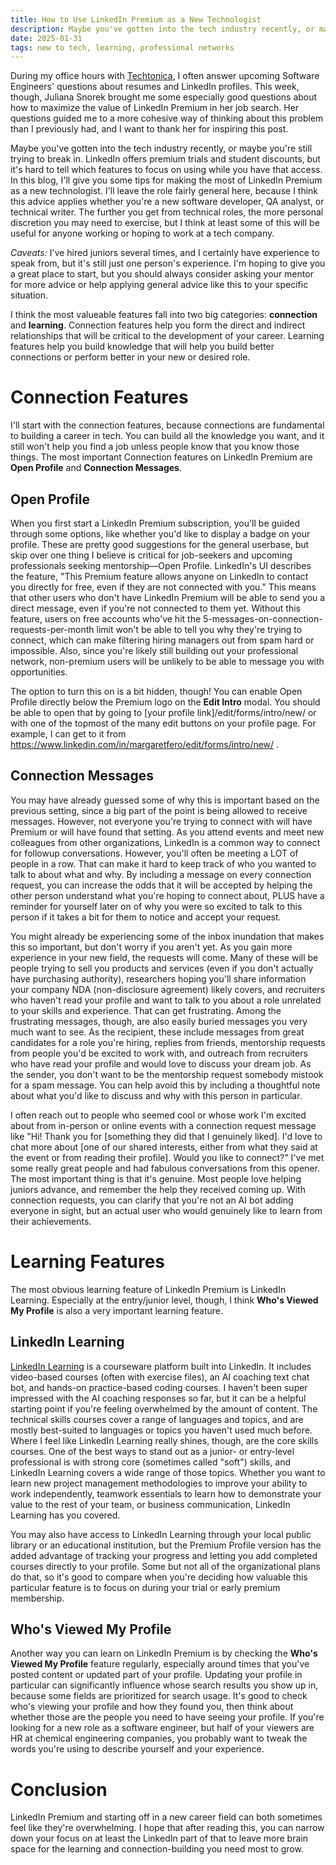 ```yaml
---
title: How to Use LinkedIn Premium as a New Technologist
description: Maybe you've gotten into the tech industry recently, or maybe you're still trying to break in. LinkedIn offers premium trials, but it's hard to tell which features to focus on. In this blog, I'll give you some tips for making the most of LinkedIn Premium as a new technologist.
date: 2025-01-31
tags: new to tech, learning, professional networks
---
```


During my office hours with [Techtonica](https://www.techtonica.org/), I often answer upcoming Software Engineers' questions about resumes and LinkedIn profiles. This week,
though, Juliana Snorek brought me some especially good questions about how to maximize the value of LinkedIn Premium in her job search. Her questions guided me to a more
cohesive way of thinking about this problem than I previously had, and I want to thank her for inspiring this post.

Maybe you've gotten into the tech industry recently, or maybe you're still trying to break in. LinkedIn offers premium trials and student discounts, but it's hard 
to tell which features to focus on using while you have that access. In this blog, I'll give you some tips for making the most of LinkedIn Premium as a new technologist. 
I'll leave the role fairly general here, because I think this advice applies whether you're a new software developer, QA analyst, or technical writer. The further you get from 
technical roles, the more personal discretion you may need to exercise, but I think at least some of this will be useful for anyone working or hoping to work at a tech company.

_Caveats:_ I've hired juniors several times, and I certainly have experience to speak from, but it's still just one person's experience. I'm hoping to give
you a great place to start, but you should always consider asking your mentor for more advice or help applying general advice like this to your specific situation. 

I think the most valueable features fall into two big categories: **connection** and **learning**. Connection features help you form the direct and indirect relationships that will be critical to the development of your career. Learning features help you build knowledge that will help you build better connections or perform better in your 
new or desired role.

# Connection Features
I'll start with the connection features, because connections are fundamental to building a career in tech. You can build all the knowledge you want, and it still won't help
you find a job unless people know that you know those things. The most important Connection features on LinkedIn Premium are **Open Profile** and **Connection Messages**. 

## Open Profile
When you first start a LinkedIn Premium subscription, you'll be guided through some options, like whether you'd like to display a badge on your profile. These are pretty good
suggestions for the general userbase, but skip over one thing I believe is critical for job-seekers and upcoming professionals seeking mentorship—Open Profile. LinkedIn's UI
describes the feature, "This Premium feature allows anyone on LinkedIn to contact you directly for free, even if they are not connected with you." This means that other users
who don't have LinkedIn Premium will be able to send you a direct message, even if you're not connected to them yet. Without this feature, users on free accounts who've hit 
the 5-messages-on-connection-requests-per-month limit won't be able to tell you why they're trying to connect, which can make filtering hiring managers out from spam hard or
impossible. Also, since you're likely still building out your professional network, non-premium users will be unlikely to be able to message you with opportunities.

The option to turn this on is a bit hidden, though! You can enable Open Profile directly below the Premium logo on the **Edit Intro** modal. You should be able to open that 
by going to [your profile link]/edit/forms/intro/new/ or with one of the topmost of the many edit buttons on your profile page. For example, I can get to it 
from https://www.linkedin.com/in/margaretfero/edit/forms/intro/new/ . 

## Connection Messages
You may have already guessed some of why this is important based on the previous setting, since a big part of the point is being allowed to receive messages. However, not 
everyone you're trying to connect with will have Premium or will have found that setting. As you attend events and meet new colleagues from other organizations, LinkedIn is 
a common way to connect for followup conversations. However, you'll often be meeting a LOT of people in a row. That can make it hard to keep track of who you wanted to talk to
about what and why. By including a message on every connection request, you can increase the odds that it will be accepted by helping the other person understand what you're
hoping to connect about, PLUS have a reminder for yourself later on of why you were so excited to talk to this person if it takes a bit for them to notice and accept your
request. 

You might already be experiencing some of the inbox inundation that makes this so important, but don't worry if you aren't yet. As you gain more experience in your
new field, the requests will come. Many of these will be people trying to sell you products and services (even if you don't actually have purchasing authority), researchers
hoping you'll share information your company NDA (non-disclosure agreement) likely covers, and recruiters who haven't read your profile and want to talk to you about a role 
unrelated to your skills and experience. That can get frustrating. Among the frustrating messages, though, are also easily buried messages you very much want to see. As the 
recipient, these include messages from great candidates for a role you're hiring, replies from friends, mentorship requests from people you'd be excited to work with, and
outreach from recruiters who have read your profile and would love to discuss your dream job. As the sender, you don't want to be the mentorship request somebody mistook for
a spam message. You can help avoid this by including a thoughtful note about what you'd like to discuss and why with this person in particular. 

I often reach out to people who seemed cool or whose work I'm excited about from in-person or online events with a connection request message like "Hi! Thank you for 
[something they did that I genuinely liked]. I'd love to chat more about [one of our shared interests, either from what they said at the event or from reading their profile]. 
Would you like to connect?" I've met some really great people and had fabulous conversations from this opener. The most important thing is that it's genuine. Most people love
helping juniors advance, and remember the help they received coming up. With connection requests, you can clarify that you're not an AI bot adding everyone in sight, but an 
actual user who would genuinely like to learn from their achievements.

# Learning Features
The most obvious learning feature of LinkedIn Premium is LinkedIn Learning. Especially at the entry/junior level, though, I think **Who's Viewed My Profile** is also a very 
important learning feature.

## LinkedIn Learning
[LinkedIn Learning](https://www.linkedin.com/learning/) is a courseware platform built into LinkedIn. It includes video-based courses (often with exercise files), an AI 
coaching text chat bot, and hands-on practice-based coding courses. I haven't been super impressed with the AI coaching responses so far, but it can be a helpful starting
point if you're feeling overwhelmed by the amount of content. The technical skills courses cover a range of languages and topics, and are mostly best-suited to languages or 
topics you haven't used much before. Where I feel like LinkedIn Learning really shines, though, are the core skills courses. One of the best ways to stand out as a junior- 
or entry-level professional is with strong core (sometimes called "soft") skills, and LinkedIn Learning covers a wide range of those topics. Whether you want to learn new
project management methodologies to improve your ability to work independently, teamwork essentials to learn how to demonstrate your value to the rest of your team, or business
communication, LinkedIn Learning has you covered.

You may also have access to LinkedIn Learning through your local public library or an educational institution, but the Premium Profile version has the added advantage of 
tracking your progress and letting you add completed courses directly to your profile. Some but not all of the organizational plans do that, so it's good to compare when you're 
deciding how valuable this particular feature is to focus on during your trial or early premium membership.


## Who's Viewed My Profile
Another way you can learn on LinkedIn Premium is by checking the **Who's Viewed My Profile** feature regularly, especially around times that you've posted content or updated
part of your profile. Updating your profile in particular can significantly influence whose search results you show up in, because some fields are prioritized for search usage. 
It's good to check who's viewing your profile and how they found you, then think about whether those are the people you need to have seeing your profile. If you're looking for
a new role as a software engineer, but half of your viewers are HR at chemical engineering companies, you probably want to tweak the words you're using to describe yourself
and your experience.

# Conclusion
LinkedIn Premium and starting off in a new career field can both sometimes feel like they're overwhelming. I hope that after reading this, you can narrow down your focus on 
at least the LinkedIn part of that to leave more brain space for the learning and connection-building you need most to grow.